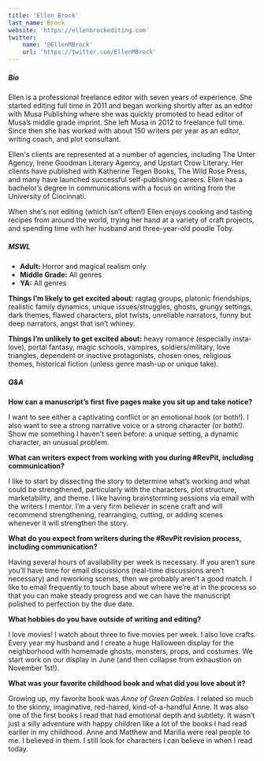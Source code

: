 ```yaml
---
title: 'Ellen Brock'
last_name: Brock
website: 'https://ellenbrockediting.com'
twitter:
    name: '@EllenMBrock'
    url: 'https://twitter.com/EllenMBrock'
---
```


##### Bio

Ellen is a professional freelance editor with seven years of experience. She started editing full time in 2011 and began working shortly after as an editor with Musa Publishing where she was quickly promoted to head editor of Musa’s middle grade imprint. She left Musa in 2012 to freelance full time. Since then she has worked with about 150 writers per year as an editor, writing coach, and plot consultant.

Ellen's clients are represented at a number of agencies, including The Unter Agency, Irene Goodman Literary Agency, and Upstart Crow Literary. Her clients have published with Katherine Tegen Books, The Wild Rose Press, and many have launched successful self-publishing careers. Ellen has a bachelor’s degree in communications with a focus on writing from the University of Cincinnati.

When she's not editing (which isn’t often!) Ellen enjoys cooking and tasting recipes from around the world, trying her hand at a variety of craft projects, and spending time with her husband and three-year-old poodle Toby.

##### MSWL

 * **Adult:** Horror and magical realism only
 * **Middle Grade:** All genres
 * **YA:** All genres 

**Things I’m likely to get excited about:** ragtag groups, platonic friendships, realistic family dynamics, unique issues/struggles, ghosts, grungy settings, dark themes, flawed characters, plot twists, unreliable narrators, funny but deep narrators, angst that isn’t whiney.

**Things I’m unlikely to get excited about:** heavy romance (especially insta-love), portal fantasy, magic schools, vampires, soldiers/military, love triangles, dependent or inactive protagonists, chosen ones, religious themes, historical fiction (unless genre mash-up or unique take).

##### Q&A

**How can a manuscript’s first five pages make you sit up and take notice?** 

I want to see either a captivating conflict or an emotional hook (or both!). I also want to see a strong narrative voice or a strong character (or both!). Show me something I haven’t seen before: a unique setting, a dynamic character, an unusual problem.
 
**What can writers expect from working with you during #RevPit, including communication?**

I like to start by dissecting the story to determine what’s working and what could be strengthened, particularly with the characters, plot structure, marketability, and theme. I like having brainstorming sessions via email with the writers I mentor. I’m a very firm believer in scene craft and will recommend strengthening, rearranging, cutting, or adding scenes whenever it will strengthen the story.
 
**What do you expect from writers during the #RevPit revision process, including communication?**

Having several hours of availability per week is necessary. If you aren’t sure you’ll have time for email discussions (real-time discussions aren’t necessary) and reworking scenes, then we probably aren’t a good match. I like to email frequently to touch base about where we’re at in the process so that you can make steady progress and we can have the manuscript polished to perfection by the due date.
 
**What hobbies do you have outside of writing and editing?** 

I love movies! I watch about three to five movies per week. I also love crafts. Every year my husband and I create a huge Halloween display for the neighborhood with homemade ghosts, monsters, props, and costumes. We start work on our display in June (and then collapse from exhaustion on November 1st!).

**What was your favorite childhood book and what did you love about it?**

Growing up, my favorite book was _Anne of Green Gables_. I related so much to the skinny, imaginative, red-haired, kind-of-a-handful Anne. It was also one of the first books I read that had emotional depth and subtlety. It wasn’t just a silly adventure with happy children like a lot of the books I had read earlier in my childhood. Anne and Matthew and Marilla were real people to me. I believed in them. I still look for characters I can believe in when I read today. 
